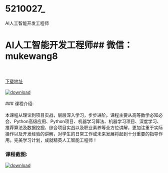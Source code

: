 # 5210027_
AI人工智能开发工程师
# AI人工智能开发工程师## 微信：mukewang8
<br/></br>[下载地址](http://www.36tz.cn/article/5210027 "下载地址")
<br/></br>[![download](http://36tz.cn/muke_img/2020_01_1-64-300x173.png "下载地址")](http://www.36tz.cn/article/5210027 "下载地址")
<br/></br>### 课程介绍:<br/></br>本课程从理论到项目实战，层层深入学习，步步进阶。课程主要从高等数学必知必会、Python高级应用、Python项目、机器学习算法、机器学习项目、深度学习、推荐算法及数据挖掘、综合项目实战以及职业素养等全方位讲解，更加注重于实际操作以及开发经验的讲解，对学生的日常工作或未来发展将起到十分重要的指导作用。完美学习计划，成就精英人工智能工程师！

### 课程截图:
[![download](http://36tz.cn/muke_img/2020_01_11-63.png "下载地址")](http://www.36tz.cn/article/5210027 "下载地址")
